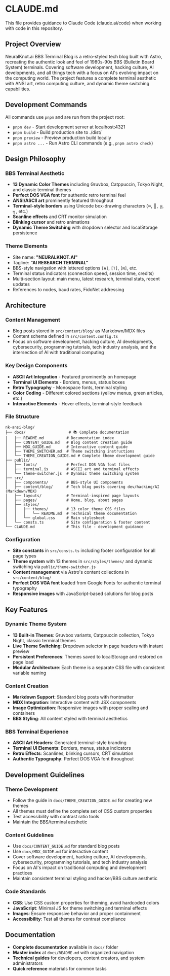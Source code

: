 # CLAUDE.md

This file provides guidance to Claude Code (claude.ai/code) when working with code in this repository.

## Project Overview

NeuralKnot.ai BBS Terminal Blog is a retro-styled tech blog built with Astro, recreating the authentic look and feel of 1980s-90s BBS (Bulletin Board System) terminals. Covering software development, hacking culture, AI developments, and all things tech with a focus on AI's evolving impact on the computing world. The project features a complete terminal aesthetic with ANSI art, retro computing culture, and dynamic theme switching capabilities.

## Development Commands

All commands use `pnpm` and are run from the project root:

- `pnpm dev` - Start development server at localhost:4321
- `pnpm build` - Build production site to ./dist/
- `pnpm preview` - Preview production build locally
- `pnpm astro ...` - Run Astro CLI commands (e.g., `pnpm astro check`)

## Design Philosophy

### BBS Terminal Aesthetic
- **13 Dynamic Color Themes** including Gruvbox, Catppuccin, Tokyo Night, and classic terminal themes
- **Perfect DOS VGA font** for authentic retro terminal feel
- **ANSI/ASCII art** prominently featured throughout
- **Terminal-style borders** using Unicode box-drawing characters (═, ║, ╔, ╗, etc.)
- **Scanline effects** and CRT monitor simulation
- **Blinking cursor** and retro animations
- **Dynamic Theme Switching** with dropdown selector and localStorage persistence

### Theme Elements
- Site name: **"NEURALKNOT.AI"** 
- Tagline: **"AI RESEARCH TERMINAL"**
- BBS-style navigation with lettered options `[A]`, `[T]`, `[N]`, etc.
- Terminal status indicators (connection speed, session time, credits)
- Multi-section layout: main menu, latest research, terminal stats, recent updates
- References to nodes, baud rates, FidoNet addressing

## Architecture

### Content Management
- Blog posts stored in `src/content/blog/` as Markdown/MDX files
- Content schema defined in `src/content.config.ts`
- Focus on software development, hacking culture, AI developments, cybersecurity, programming tutorials, tech industry analysis, and the intersection of AI with traditional computing

### Key Design Components
- **ASCII Art Integration** - Featured prominently on homepage
- **Terminal UI Elements** - Borders, menus, status boxes
- **Retro Typography** - Monospace fonts, terminal styling
- **Color Coding** - Different colored sections (yellow menus, green articles, etc.)
- **Interactive Elements** - Hover effects, terminal-style feedback

### File Structure
```
nk-ansi-blog/
├── docs/                   # 📚 Complete documentation
│   ├── README.md          # Documentation index
│   ├── CONTENT_GUIDE.md   # Blog content creation guide
│   ├── MDX_GUIDE.md       # Interactive content guide
│   ├── THEME_SWITCHER.md  # Theme switching instructions
│   └── THEME_CREATION_GUIDE.md # Complete theme development guide
├── public/
│   ├── fonts/             # Perfect DOS VGA font files
│   ├── terminal.js        # ASCII art and terminal effects
│   └── theme-switcher.js  # Dynamic theme switching system
├── src/
│   ├── components/        # BBS-style UI components
│   ├── content/blog/      # Tech blog posts covering dev/hacking/AI (Markdown/MDX)
│   ├── layouts/           # Terminal-inspired page layouts
│   ├── pages/             # Home, blog, about pages
│   ├── styles/
│   │   ├── themes/        # 13 color theme CSS files
│   │   │   └── README.md  # Technical theme documentation
│   │   └── global.css     # Main stylesheet
│   └── consts.ts          # Site configuration & footer content
└── CLAUDE.md              # This file - development guidance
```

### Configuration
- **Site constants** in `src/consts.ts` including footer configuration for all page types
- **Theme system** with 13 themes in `src/styles/themes/` and dynamic switching via `public/theme-switcher.js`
- **Content management** via Astro's content collections in `src/content/blog/`
- **Perfect DOS VGA font** loaded from Google Fonts for authentic terminal typography
- **Responsive images** with JavaScript-based solutions for blog posts

## Key Features

### Dynamic Theme System
- **13 Built-in Themes**: Gruvbox variants, Catppuccin collection, Tokyo Night, classic terminal themes
- **Live Theme Switching**: Dropdown selector in page headers with instant preview
- **Persistent Preferences**: Themes saved to localStorage and restored on page load
- **Modular Architecture**: Each theme is a separate CSS file with consistent variable naming

### Content Creation
- **Markdown Support**: Standard blog posts with frontmatter
- **MDX Integration**: Interactive content with JSX components
- **Image Optimization**: Responsive images with proper scaling and containers
- **BBS Styling**: All content styled with terminal aesthetics

### BBS Terminal Experience
- **ASCII Art Headers**: Generated terminal-style branding
- **Terminal UI Elements**: Borders, menus, status indicators
- **Retro Effects**: Scanlines, blinking cursors, CRT simulation
- **Authentic Typography**: Perfect DOS VGA font throughout

## Development Guidelines

### Theme Development
- Follow the guide in `docs/THEME_CREATION_GUIDE.md` for creating new themes
- All themes must define the complete set of CSS custom properties
- Test accessibility with contrast ratio tools
- Maintain the BBS/terminal aesthetic

### Content Guidelines
- Use `docs/CONTENT_GUIDE.md` for standard blog posts
- Use `docs/MDX_GUIDE.md` for interactive content
- Cover software development, hacking culture, AI developments, cybersecurity, programming tutorials, and tech industry analysis
- Focus on AI's impact on traditional computing and development practices
- Maintain consistent terminal styling and hacker/BBS culture aesthetic

### Code Standards
- **CSS**: Use CSS custom properties for theming, avoid hardcoded colors
- **JavaScript**: Minimal JS for theme switching and terminal effects
- **Images**: Ensure responsive behavior and proper containment
- **Accessibility**: Test all themes for contrast compliance

## Documentation
- **Complete documentation** available in `docs/` folder
- **Master index** at `docs/README.md` with organized navigation
- **Technical guides** for developers, content creators, and system administrators
- **Quick reference** materials for common tasks